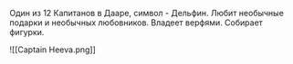 Один из 12 Капитанов в Дааре, символ - Дельфин. Любит необычные подарки и необычных любовников. Владеет верфями. Собирает фигурки.


![[Captain Heeva.png]]
